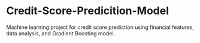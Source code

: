 # Credit-Score-Predicition-Model
Machine learning project for credit score prediction using financial features, data analysis, and Gradient Boosting model.
